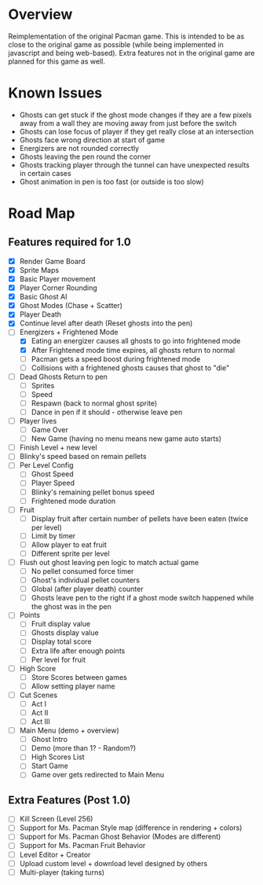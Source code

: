 # Overview
Reimplementation of the original Pacman game. This is intended to be as close to the original game as possible (while being implemented in javascript and being web-based). Extra features not in the original game are planned for this game as well.

# Known Issues
- Ghosts can get stuck if the ghost mode changes if they are a few pixels away from a wall they are moving away from just before the switch
- Ghosts can lose focus of player if they get really close at an intersection
- Ghosts face wrong direction at start of game
- Energizers are not rounded correctly
- Ghosts leaving the pen round the corner
- Ghosts tracking player through the tunnel can have unexpected results in certain cases
- Ghost animation in pen is too fast (or outside is too slow)

# Road Map
## Features required for 1.0
- [X] Render Game Board
- [X] Sprite Maps
- [X] Basic Player movement
- [X] Player Corner Rounding
- [X] Basic Ghost AI
- [X] Ghost Modes (Chase + Scatter)
- [X] Player Death
- [X] Continue level after death (Reset ghosts into the pen)
- [ ] Energizers + Frightened Mode
  - [X] Eating an energizer causes all ghosts to go into frightened mode
  - [X] After Frightened mode time expires, all ghosts return to normal
  - [ ] Pacman gets a speed boost during frightened mode
  - [ ] Collisions with a frightened ghosts causes that ghost to "die"
- [ ] Dead Ghosts Return to pen
  - [ ] Sprites
  - [ ] Speed
  - [ ] Respawn (back to normal ghost sprite)
  - [ ] Dance in pen if it should - otherwise leave pen
- [ ] Player lives
  - [ ] Game Over
  - [ ] New Game (having no menu means new game auto starts)
- [ ] Finish Level + new level
- [ ] Blinky's speed based on remain pellets
- [ ] Per Level Config
  - [ ] Ghost Speed
  - [ ] Player Speed
  - [ ] Blinky's remaining pellet bonus speed
  - [ ] Frightened mode duration
- [ ] Fruit
  - [ ] Display fruit after certain number of pellets have been eaten (twice per level)
  - [ ] Limit by timer
  - [ ] Allow player to eat fruit
  - [ ] Different sprite per level
- [ ] Flush out ghost leaving pen logic to match actual game
  - [ ] No pellet consumed force timer
  - [ ] Ghost's individual pellet counters
  - [ ] Global (after player death) counter
  - [ ] Ghosts leave pen to the right if a ghost mode switch happened while the ghost was in the pen
- [ ] Points
  - [ ] Fruit display value
  - [ ] Ghosts display value
  - [ ] Display total score
  - [ ] Extra life after enough points
  - [ ] Per level for fruit
- [ ] High Score
  - [ ] Store Scores between games
  - [ ] Allow setting player name
- [ ] Cut Scenes
  - [ ] Act I
  - [ ] Act II
  - [ ] Act III
- [ ] Main Menu (demo + overview)
  - [ ] Ghost Intro
  - [ ] Demo (more than 1? - Random?)
  - [ ] High Scores List
  - [ ] Start Game
  - [ ] Game over gets redirected to Main Menu

## Extra Features (Post 1.0)
- [ ] Kill Screen (Level 256)
- [ ] Support for Ms. Pacman Style map (difference in rendering + colors)
- [ ] Support for Ms. Pacman Ghost Behavior (Modes are different)
- [ ] Support for Ms. Pacman Fruit Behavior
- [ ] Level Editor + Creator
- [ ] Upload custom level + download level designed by others
- [ ] Multi-player (taking turns)
